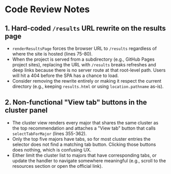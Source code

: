 # Code Review Notes

## 1. Hard-coded `/results` URL rewrite on the results page
- `renderResultsPage` forces the browser URL to `/results` regardless of where the site is hosted (lines 75-80).
- When the project is served from a subdirectory (e.g., GitHub Pages project sites), replacing the URL with `/results` breaks refreshes and deep links because there is no server route at that root-level path. Users will hit a 404 before the SPA has a chance to load.
- Consider removing the rewrite entirely or making it respect the current directory (e.g., keeping `results.html` or using `location.pathname` as-is).

## 2. Non-functional "View tab" buttons in the cluster panel
- The cluster view renders every major that shares the same cluster as the top recommendation and attaches a "View tab" button that calls `selectTabForMajor` (lines 355-362).
- Only the top five majors have tabs, so for most cluster entries the selector does not find a matching tab button. Clicking those buttons does nothing, which is confusing UX.
- Either limit the cluster list to majors that have corresponding tabs, or update the handler to navigate somewhere meaningful (e.g., scroll to the resources section or open the official link).

